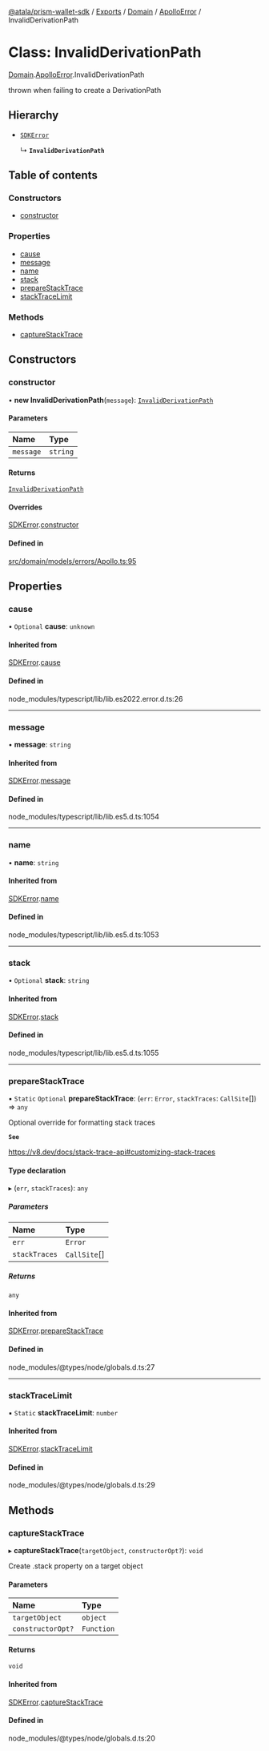 [@atala/prism-wallet-sdk](../README.md) / [Exports](../modules.md) / [Domain](../modules/Domain.md) / [ApolloError](../modules/Domain.ApolloError.md) / InvalidDerivationPath

# Class: InvalidDerivationPath

[Domain](../modules/Domain.md).[ApolloError](../modules/Domain.ApolloError.md).InvalidDerivationPath

thrown when failing to create a DerivationPath

## Hierarchy

- [`SDKError`](Domain.CommonError.SDKError.md)

  ↳ **`InvalidDerivationPath`**

## Table of contents

### Constructors

- [constructor](Domain.ApolloError.InvalidDerivationPath.md#constructor)

### Properties

- [cause](Domain.ApolloError.InvalidDerivationPath.md#cause)
- [message](Domain.ApolloError.InvalidDerivationPath.md#message)
- [name](Domain.ApolloError.InvalidDerivationPath.md#name)
- [stack](Domain.ApolloError.InvalidDerivationPath.md#stack)
- [prepareStackTrace](Domain.ApolloError.InvalidDerivationPath.md#preparestacktrace)
- [stackTraceLimit](Domain.ApolloError.InvalidDerivationPath.md#stacktracelimit)

### Methods

- [captureStackTrace](Domain.ApolloError.InvalidDerivationPath.md#capturestacktrace)

## Constructors

### constructor

• **new InvalidDerivationPath**(`message`): [`InvalidDerivationPath`](Domain.ApolloError.InvalidDerivationPath.md)

#### Parameters

| Name | Type |
| :------ | :------ |
| `message` | `string` |

#### Returns

[`InvalidDerivationPath`](Domain.ApolloError.InvalidDerivationPath.md)

#### Overrides

[SDKError](Domain.CommonError.SDKError.md).[constructor](Domain.CommonError.SDKError.md#constructor)

#### Defined in

[src/domain/models/errors/Apollo.ts:95](https://github.com/hyperledger/identus-edge-agent-sdk-ts/blob/47157819fe5d19bccc5fcc542e98f32706bff6c2/src/domain/models/errors/Apollo.ts#L95)

## Properties

### cause

• `Optional` **cause**: `unknown`

#### Inherited from

[SDKError](Domain.CommonError.SDKError.md).[cause](Domain.CommonError.SDKError.md#cause)

#### Defined in

node_modules/typescript/lib/lib.es2022.error.d.ts:26

___

### message

• **message**: `string`

#### Inherited from

[SDKError](Domain.CommonError.SDKError.md).[message](Domain.CommonError.SDKError.md#message)

#### Defined in

node_modules/typescript/lib/lib.es5.d.ts:1054

___

### name

• **name**: `string`

#### Inherited from

[SDKError](Domain.CommonError.SDKError.md).[name](Domain.CommonError.SDKError.md#name)

#### Defined in

node_modules/typescript/lib/lib.es5.d.ts:1053

___

### stack

• `Optional` **stack**: `string`

#### Inherited from

[SDKError](Domain.CommonError.SDKError.md).[stack](Domain.CommonError.SDKError.md#stack)

#### Defined in

node_modules/typescript/lib/lib.es5.d.ts:1055

___

### prepareStackTrace

▪ `Static` `Optional` **prepareStackTrace**: (`err`: `Error`, `stackTraces`: `CallSite`[]) => `any`

Optional override for formatting stack traces

**`See`**

https://v8.dev/docs/stack-trace-api#customizing-stack-traces

#### Type declaration

▸ (`err`, `stackTraces`): `any`

##### Parameters

| Name | Type |
| :------ | :------ |
| `err` | `Error` |
| `stackTraces` | `CallSite`[] |

##### Returns

`any`

#### Inherited from

[SDKError](Domain.CommonError.SDKError.md).[prepareStackTrace](Domain.CommonError.SDKError.md#preparestacktrace)

#### Defined in

node_modules/@types/node/globals.d.ts:27

___

### stackTraceLimit

▪ `Static` **stackTraceLimit**: `number`

#### Inherited from

[SDKError](Domain.CommonError.SDKError.md).[stackTraceLimit](Domain.CommonError.SDKError.md#stacktracelimit)

#### Defined in

node_modules/@types/node/globals.d.ts:29

## Methods

### captureStackTrace

▸ **captureStackTrace**(`targetObject`, `constructorOpt?`): `void`

Create .stack property on a target object

#### Parameters

| Name | Type |
| :------ | :------ |
| `targetObject` | `object` |
| `constructorOpt?` | `Function` |

#### Returns

`void`

#### Inherited from

[SDKError](Domain.CommonError.SDKError.md).[captureStackTrace](Domain.CommonError.SDKError.md#capturestacktrace)

#### Defined in

node_modules/@types/node/globals.d.ts:20
